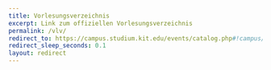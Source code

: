 ```yaml
---
title: Vorlesungsverzeichnis
excerpt: Link zum offiziellen Vorlesungsverzeichnis
permalink: /vlv/
redirect_to: https://campus.studium.kit.edu/events/catalog.php#!campus/all/fields.asp?group=Vorlesungsverzeichnis
redirect_sleep_seconds: 0.1
layout: redirect
---
```



